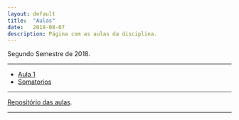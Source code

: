 ```yaml
---
layout: default
title:  "Aulas"
date:   2018-08-07
description: Página com as aulas da disciplina.
---
```


<p class="intro">Segundo Semestre de 2018.</p>

---

* [Aula 1][aula1] 
* [Somatorios][aula2] 

---

[Repositório das aulas][maf105-gh].

---

[maf105-gh]:https://github.com/maf105
[aula1]:    https://rawgit.com/maf105/maf105.github.io/master/Aulas_MAF105/Aula1/Aula1.pdf
[aula2]:    https://rawgit.com/maf105/maf105.github.io/master/Aulas_MAF105/Aula1/Aula1.pdf


